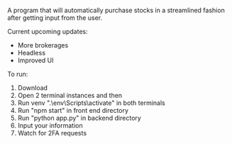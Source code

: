 A program that will automatically purchase stocks in a streamlined fashion after getting input from the user.

Current upcoming updates:
- More brokerages
- Headless
- Improved UI

To run:

1. Download
2. Open 2 terminal instances and then
3. Run venv ".\env\Scripts\activate" in both terminals
4. Run "npm start" in front end directory
5. Run "python app.py" in backend directory
6. Input your information
7. Watch for 2FA requests
